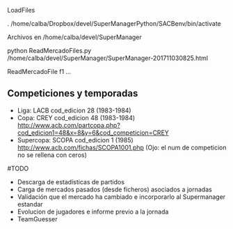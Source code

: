 
LoadFiles

. /home/calba/Dropbox/devel/SuperManagerPython/SACBenv/bin/activate

Archivos en /home/calba/devel/SuperManager

python ReadMercadoFiles.py /home/calba/devel/SuperManager/SuperManager-201711030825.html



ReadMercadoFile f1 ...

## Competiciones y temporadas

* Liga: LACB cod_edicion 28 (1983-1984)
* Copa: CREY cod_edicion  48 (1983-1984) http://www.acb.com/partcopa.php?cod_edicion1=48&x=8&y=6&cod_competicion=CREY
* Supercopa: SCOPA cod_edicion 1 (1985) http://www.acb.com/fichas/SCOPA1001.php (Ojo: el num de competicion no se rellena con ceros)

#TODO

* Descarga de estadísticas de partidos
* Carga de mercados pasados (desde ficheros) asociados a jornadas
* Validación que el mercado ha cambiado e incorporarlo al Supermanager estandar
* Evolucion de jugadores e informe previo a la jornada
* TeamGuesser

